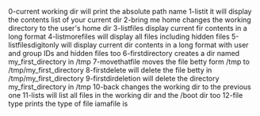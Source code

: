 0-current working dir will print the absolute path name
1-listit it will display the contents list of your current dir
2-bring me home changes the working directory to the user's home dir
3-listfiles display current fir contents in a long format
4-listmorefiles will display all files including hidden files
5-listfilesdigitonly will display current dir contents in a long format with user and group IDs and hidden files too
6-firstdirectory creates a dir named my_first_directory in /tmp
7-movethatfile moves the file betty form /tmp to /tmp/my_first_directory
8-firstdelete will delete the file betty in /tmp/my_first_directory
9-firstdirdeletion will delete the directory my_first_directory in /tmp
10-back changes the working dir to the previous one
11-lists will list all files in the working dir and the /boot dir too
12-file type prints the type of file iamafile is

